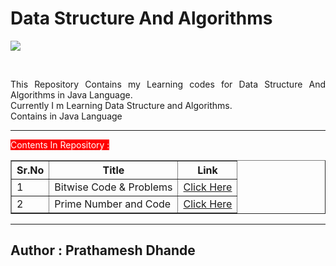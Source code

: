 # Data Structure And Algorithms

![](https://img.shields.io/badge/language-Java-blue?style=flat-square&logo=java)

</br>
<p align='justify'>
This Repository Contains my Learning codes for Data Structure And Algorithms in Java Language.</br>
Currently I m Learning Data Structure and Algorithms.
</br>
Contains in Java Language</p>

---
<table border=1>
<cation style="color:white;background-color:red">Contents In Repository : </caption>
<tr>
<th>Sr.No</th>
<th>Title</th>
<th>Link</th>
</tr>
<tr>
<td>1</td>
<td>Bitwise Code & Problems</td>
<td><a href="https://github.com/PrathameshDhande22/Data-Structure-and-Algorithms/blob/main/src/tutorial/Bitwise.java">Click Here</a></td>
</tr>
<tr>
<td>2</td>
<td>Prime Number and Code</td>
<td><a href="https://github.com/PrathameshDhande22/Data-Structure-and-Algorithms/blob/main/src/tutorial/Prime.java">Click Here</a></td>
</tr>
</table>



---
## Author : Prathamesh Dhande
